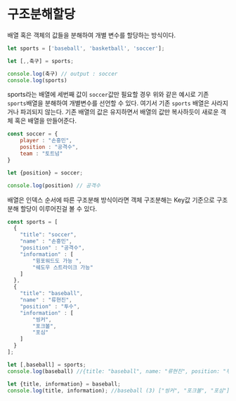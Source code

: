 # 구조분해할당 

배열 혹은 객체의 값들을 분해하여 개별 변수를 할당하는 방식이다. 

~~~javascript
let sports = ['baseball', 'basketball', 'soccer'];

let [,,축구] = sports;

console.log(축구) // output : soccer
console.log(sports)
~~~

sports라는 배열에 세번째 값이 `soccer`값만 필요할 경우 위와 같은 예시로 기존 `sports`배열을 분해하여 개별변수를 
선언할 수 있다. 
여기서 기존 `sports` 배열은 사라지거나 파괴되지 않는다. 기존 배열의 값은 유지하면서 배열의 값만 복사하듯이 새로운 객체 혹은 배열을 만들어준다. 

~~~javascript
const soccer = {
    player : "손흥민",
    position : "공격수",
    team : "토트넘"
}

let {position} = soccer;

console.log(position) // 공격수 
~~~

배열은 인덱스 순서에 따른 구조분해 방식이라면 객체 구조분해는 Key값 기준으로 구조분해 할당이 이루어진걸 볼 수 있다. 

~~~javascript
const sports = [
  {
    "title": "soccer",
    "name" : "손흥민",
    "position" : "공격수",
    "information" : [
        "윙포워드도 가능 ",
        "쉐도우 스트라이크 가능"
    ]
  },
  {
    "title": "baseball",
    "name" : "류현진",
    "position" : "투수",
    "information" : [
        "씽커",
        "포크볼",
        "포심"
    ]
  }  
];

let [,baseball] = sports;
console.log(baseball) //{title: "baseball", name: "류현진", position: "투수", information: Array(3)}

let {title, information} = baseball;
console.log(title, information); //baseball (3) ["씽커", "포크볼", "포심"]
~~~


